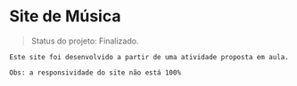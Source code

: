 <h1> Site de Música </h1>

> Status do projeto: Finalizado.

```
Este site foi desenvolvido a partir de uma atividade proposta em aula.

Obs: a responsividade do site não está 100%
```

